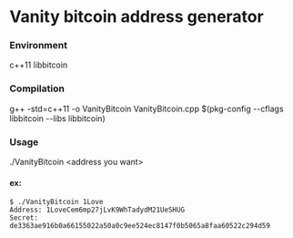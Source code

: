 # Vanity bitcoin address generator

### Environment

c++11
libbitcoin

### Compilation

g++ -std=c++11 -o VanityBitcoin VanityBitcoin.cpp $(pkg-config --cflags libbitcoin --libs libbitcoin)

### Usage

./VanityBitcoin \<address you want\>

#### ex:

```
$ ./VanityBitcoin 1Love
Address: 1LoveCem6mp27jLvK9WhTadydM21UeSHUG
Secret: de3363ae916b0a66155022a50a0c9ee524ec8147f0b5065a8faa60522c294d59
```
